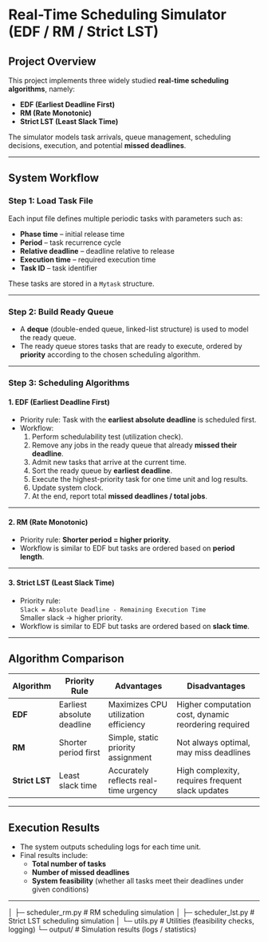 # Real-Time Scheduling Simulator (EDF / RM / Strict LST)

##  Project Overview
This project implements three widely studied **real-time scheduling algorithms**, namely:
- **EDF (Earliest Deadline First)**
- **RM (Rate Monotonic)**
- **Strict LST (Least Slack Time)**

The simulator models task arrivals, queue management, scheduling decisions, execution, and potential **missed deadlines**.

---

##  System Workflow

### Step 1: Load Task File
Each input file defines multiple periodic tasks with parameters such as:
- **Phase time** – initial release time  
- **Period** – task recurrence cycle  
- **Relative deadline** – deadline relative to release  
- **Execution time** – required execution time  
- **Task ID** – task identifier  

These tasks are stored in a `Mytask` structure.

---

### Step 2: Build Ready Queue
- A **deque** (double-ended queue, linked-list structure) is used to model the ready queue.  
- The ready queue stores tasks that are ready to execute, ordered by **priority** according to the chosen scheduling algorithm.

---

### Step 3: Scheduling Algorithms

#### 1. **EDF (Earliest Deadline First)**
- Priority rule: Task with the **earliest absolute deadline** is scheduled first.  
- Workflow:
  1. Perform schedulability test (utilization check).  
  2. Remove any jobs in the ready queue that already **missed their deadline**.  
  3. Admit new tasks that arrive at the current time.  
  4. Sort the ready queue by **earliest deadline**.  
  5. Execute the highest-priority task for one time unit and log results.  
  6. Update system clock.  
  7. At the end, report total **missed deadlines / total jobs**.  

---

#### 2. **RM (Rate Monotonic)**
- Priority rule: **Shorter period = higher priority**.  
- Workflow is similar to EDF but tasks are ordered based on **period length**.

---

#### 3. **Strict LST (Least Slack Time)**
- Priority rule:  
  `Slack = Absolute Deadline - Remaining Execution Time`  
  Smaller slack → higher priority.  
- Workflow is similar to EDF but tasks are ordered based on **slack time**.

---

##  Algorithm Comparison

| Algorithm   | Priority Rule          | Advantages                         | Disadvantages                        |
|-------------|------------------------|-------------------------------------|---------------------------------------|
| **EDF**     | Earliest absolute deadline | Maximizes CPU utilization efficiency | Higher computation cost, dynamic reordering required |
| **RM**      | Shorter period first   | Simple, static priority assignment  | Not always optimal, may miss deadlines |
| **Strict LST** | Least slack time    | Accurately reflects real-time urgency | High complexity, requires frequent slack updates |

---

##  Execution Results
- The system outputs scheduling logs for each time unit.  
- Final results include:
  - **Total number of tasks**  
  - **Number of missed deadlines**  
  - **System feasibility** (whether all tasks meet their deadlines under given conditions)  

---

│  ├─ scheduler_rm.py      # RM scheduling simulation
│  ├─ scheduler_lst.py     # Strict LST scheduling simulation
│  └─ utils.py             # Utilities (feasibility checks, logging)
└─ output/                 # Simulation results (logs / statistics)
